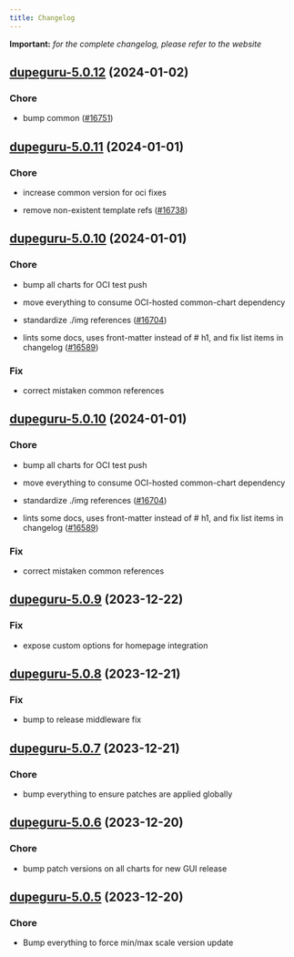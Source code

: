```yaml
---
title: Changelog
---
```


**Important:**
*for the complete changelog, please refer to the website*



## [dupeguru-5.0.12](https://github.com/truecharts/charts/compare/dupeguru-5.0.11...dupeguru-5.0.12) (2024-01-02)

### Chore



- bump common ([#16751](https://github.com/truecharts/charts/issues/16751))


## [dupeguru-5.0.11](https://github.com/truecharts/charts/compare/dupeguru-5.0.10...dupeguru-5.0.11) (2024-01-01)

### Chore



- increase common version for oci fixes

- remove non-existent template refs ([#16738](https://github.com/truecharts/charts/issues/16738))


## [dupeguru-5.0.10](https://github.com/truecharts/charts/compare/dupeguru-5.0.9...dupeguru-5.0.10) (2024-01-01)

### Chore



- bump all charts for OCI test push

- move everything to consume OCI-hosted common-chart dependency

- standardize ./img references ([#16704](https://github.com/truecharts/charts/issues/16704))

- lints some docs, uses front-matter instead of # h1, and fix list items in changelog ([#16589](https://github.com/truecharts/charts/issues/16589))

### Fix



- correct mistaken common references


## [dupeguru-5.0.10](https://github.com/truecharts/charts/compare/dupeguru-5.0.9...dupeguru-5.0.10) (2024-01-01)

### Chore



- bump all charts for OCI test push

- move everything to consume OCI-hosted common-chart dependency

- standardize ./img references ([#16704](https://github.com/truecharts/charts/issues/16704))

- lints some docs, uses front-matter instead of # h1, and fix list items in changelog ([#16589](https://github.com/truecharts/charts/issues/16589))

### Fix



- correct mistaken common references
## [dupeguru-5.0.9](https://github.com/truecharts/charts/compare/dupeguru-5.0.8...dupeguru-5.0.9) (2023-12-22)

### Fix

- expose custom options for homepage integration

## [dupeguru-5.0.8](https://github.com/truecharts/charts/compare/dupeguru-5.0.7...dupeguru-5.0.8) (2023-12-21)

### Fix

- bump to release middleware fix

## [dupeguru-5.0.7](https://github.com/truecharts/charts/compare/dupeguru-5.0.6...dupeguru-5.0.7) (2023-12-21)

### Chore

- bump everything to ensure patches are applied globally

## [dupeguru-5.0.6](https://github.com/truecharts/charts/compare/dupeguru-5.0.5...dupeguru-5.0.6) (2023-12-20)

### Chore

- bump patch versions on all charts for new GUI release

## [dupeguru-5.0.5](https://github.com/truecharts/charts/compare/dupeguru-5.0.4...dupeguru-5.0.5) (2023-12-20)

### Chore

- Bump everything to force min/max scale version update

